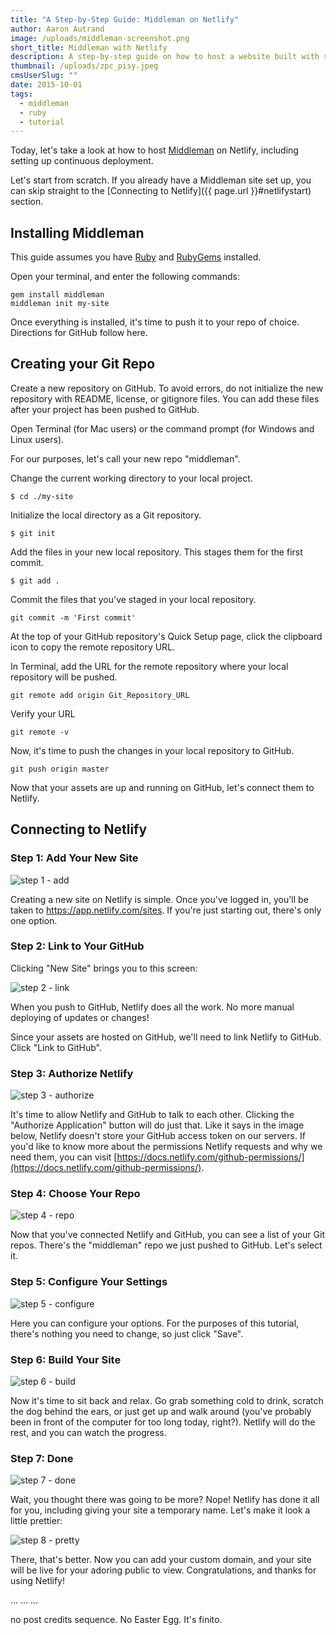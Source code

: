 ```yaml
---
title: "A Step-by-Step Guide: Middleman on Netlify"
author: Aaron Autrand
image: /uploads/middleman-screenshot.png
short_title: Middleman with Netlify
description: A step-by-step guide on how to host a website built with static site generator Middleman.
thumbnail: /uploads/zpc_pisy.jpeg
cmsUserSlug: ""
date: 2015-10-01
tags:
  - middleman
  - ruby
  - tutorial
---
```


Today, let's take a look at how to host [Middleman](https://middlemanapp.com/) on Netlify, including setting up continuous deployment.

Let's start from scratch. If you already have a Middleman site set up, you can skip straight to the [Connecting to Netlify]({{ page.url }}#netlifystart) section.

<!-- excerpt -->

## Installing Middleman

This guide assumes you have [Ruby](https://www.ruby-lang.org) and [RubyGems](https://rubygems.org/) installed.

Open your terminal, and enter the following commands:

```
gem install middleman
middleman init my-site
```

Once everything is installed, it's time to push it to your repo of choice. Directions for GitHub follow here.

## **Creating your Git Repo**

Create a new repository on GitHub. To avoid errors, do not initialize the new repository with README, license, or gitignore files. You can add these files after your project has been pushed to GitHub.

Open Terminal (for Mac users) or the command prompt (for Windows and Linux users).

For our purposes, let's call your new repo "middleman".

Change the current working directory to your local project.

```
$ cd ./my-site
```

Initialize the local directory as a Git repository.
```
$ git init
```
Add the files in your new local repository. This stages them for the first commit.
```
$ git add .
```
Commit the files that you've staged in your local repository.
```
git commit -m 'First commit'
```

At the top of your GitHub repository's Quick Setup page, click the clipboard icon to copy the remote repository URL.

In Terminal, add the URL for the remote repository where your local repository will be pushed.
```
git remote add origin Git_Repository_URL
```
Verify your URL
```
git remote -v
```
Now, it's time to push the changes in your local repository to GitHub.
```
git push origin master
```

Now that your assets are up and running on GitHub, let's connect them to Netlify.

<a id="netlifystart"></a>

## **Connecting to Netlify**

### Step 1: Add Your New Site

![step 1 - add](https://cloud.githubusercontent.com/assets/6520639/9803638/717820a6-57d9-11e5-838f-d2a732eb0a41.png)

Creating a new site on Netlify is simple. Once you've logged in, you'll be taken to https://app.netlify.com/sites. If you're just starting out, there's only one option.

### Step 2: Link to Your GitHub
Clicking "New Site" brings you to this screen:

![step 2 - link](https://cloud.githubusercontent.com/assets/6520639/9803637/7176ac8a-57d9-11e5-9b09-f43dc772a4f9.png)

When you push to GitHub, Netlify does all the work. No more manual deploying of updates or changes!

Since your assets are hosted on GitHub, we'll need to link  Netlify to GitHub. Click "Link to GitHub".

### Step 3: Authorize Netlify
![step 3 - authorize](https://cloud.githubusercontent.com/assets/6520639/9803635/71760370-57d9-11e5-8bdb-850aa176a22c.png)

It's time to allow Netlify and GitHub to talk to each other. Clicking the "Authorize Application" button will do just that. Like it says in the image below, Netlify doesn't store your GitHub access token on our servers. If you'd like to know more about the permissions Netlify requests and why we need them, you can visit [https://docs.netlify.com/github-permissions/](https://docs.netlify.com/github-permissions/).

### Step 4: Choose Your Repo
![step 4 - repo](https://cloud.githubusercontent.com/assets/6520639/9897552/b9ea7f7c-5bfe-11e5-94a0-f957a7d1986e.png)

Now that you've connected Netlify and GitHub, you can see a list of your Git repos. There's the "middleman" repo we just pushed to GitHub. Let's select it.

### Step 5: Configure Your Settings
![step 5 - configure](https://cloud.githubusercontent.com/assets/6520639/9803639/717b2008-57d9-11e5-949c-4ea36645ff08.png)

Here you can configure your options. For the purposes of this tutorial, there's nothing you need to change, so just click "Save".

### Step 6: Build Your Site

![step 6 - build](https://cloud.githubusercontent.com/assets/6520639/9803640/717b9c40-57d9-11e5-9ca4-92f90f8ed005.png)

Now it's time to sit back and relax. Go grab something cold to drink, scratch the dog behind the ears, or just get up and walk around (you've probably been in front of the computer for too long today, right?). Netlify will do the rest, and you can watch the progress.

### Step 7: Done

![step 7 - done](https://cloud.githubusercontent.com/assets/6520639/9803778/43c95312-57db-11e5-872b-7a37a19f0589.png)

Wait, you thought there was going to be more? Nope! Netlify has done it all for you, including giving your site a temporary name. Let's make it look a little prettier:

![step 8 - pretty](https://cloud.githubusercontent.com/assets/6520639/9803837/f525e7b0-57db-11e5-9398-40bf488a1515.png)

There, that's better. Now you can add your custom domain, and your site will be live for your adoring public to view. Congratulations, and thanks for using Netlify!

...
...
...


no post credits sequence. No Easter Egg. It's finito.
